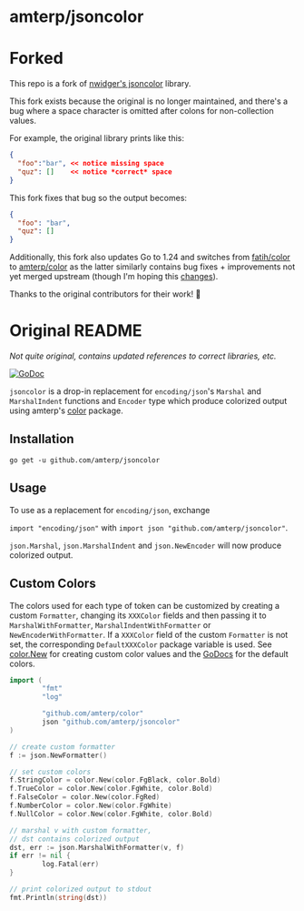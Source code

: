 amterp/jsoncolor
=========

# Forked

This repo is a fork of [nwidger's jsoncolor](https://github.com/nwidger/jsoncolor) library.

This fork exists because the original is no longer maintained, and there's a bug where a space character is omitted after 
colons for non-collection values.

For example, the original library prints like this:

```json
{
  "foo":"bar", << notice missing space
  "quz": []    << notice *correct* space
}
```

This fork fixes that bug so the output becomes:

```json
{
  "foo": "bar",
  "quz": []
}
```

Additionally, this fork also updates Go to 1.24 and switches from
[fatih/color](https://github.com/fatih/color) to [amterp/color](https://github.com/amterp/color)
as the latter similarly contains bug fixes + improvements not yet merged upstream (though I'm hoping this [changes](https://github.com/fatih/color/pull/255)).

Thanks to the original contributors for their work! 🙏

# Original README

*Not quite original, contains updated references to correct libraries, etc.*

[![GoDoc](https://godoc.org/github.com/amterp/jsoncolor?status.svg)](https://godoc.org/github.com/amterp/jsoncolor)

`jsoncolor` is a drop-in replacement for `encoding/json`'s `Marshal`
and `MarshalIndent` functions and `Encoder` type which produce
colorized output using amterp's [color](https://github.com/amterp/color)
package.

## Installation

```
go get -u github.com/amterp/jsoncolor
```

## Usage

To use as a replacement for `encoding/json`, exchange

`import "encoding/json"` with `import json "github.com/amterp/jsoncolor"`.

`json.Marshal`, `json.MarshalIndent` and `json.NewEncoder` will now
produce colorized output.

## Custom Colors

The colors used for each type of token can be customized by creating a
custom `Formatter`, changing its `XXXColor` fields and then passing it
to `MarshalWithFormatter`, `MarshalIndentWithFormatter` or
`NewEncoderWithFormatter`.  If a `XXXColor` field of the custom
`Formatter` is not set, the corresponding `DefaultXXXColor` package
variable is used.  See
[color.New](https://godoc.org/github.com/amterp/color#New) for creating
custom color values and the
[GoDocs](https://godoc.org/github.com/amterp/jsoncolor#pkg-variables)
for the default colors.

``` go
import (
        "fmt"
        "log"

        "github.com/amterp/color"
        json "github.com/amterp/jsoncolor"
)

// create custom formatter
f := json.NewFormatter()

// set custom colors
f.StringColor = color.New(color.FgBlack, color.Bold)
f.TrueColor = color.New(color.FgWhite, color.Bold)
f.FalseColor = color.New(color.FgRed)
f.NumberColor = color.New(color.FgWhite)
f.NullColor = color.New(color.FgWhite, color.Bold)

// marshal v with custom formatter,
// dst contains colorized output
dst, err := json.MarshalWithFormatter(v, f)
if err != nil {
        log.Fatal(err)
}

// print colorized output to stdout
fmt.Println(string(dst))
```
